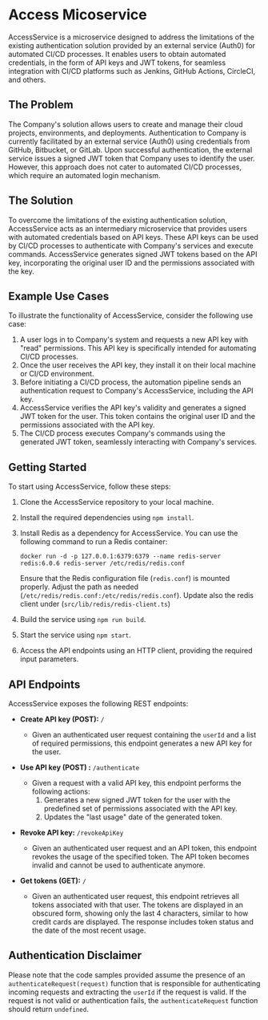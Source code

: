 # Access Micoservice

AccessService is a microservice designed to address the limitations of the existing authentication solution provided by an external service (Auth0) for automated CI/CD processes. It enables users to obtain automated credentials, in the form of API keys and JWT tokens, for seamless integration with CI/CD platforms such as Jenkins, GitHub Actions, CircleCI, and others.

## The Problem

The Company's solution allows users to create and manage their cloud projects, environments, and deployments. Authentication to Company is currently facilitated by an external service (Auth0) using credentials from GitHub, Bitbucket, or GitLab. Upon successful authentication, the external service issues a signed JWT token that Company uses to identify the user. However, this approach does not cater to automated CI/CD processes, which require an automated login mechanism.

## The Solution 

To overcome the limitations of the existing authentication solution, AccessService acts as an intermediary microservice that provides users with automated credentials based on API keys. These API keys can be used by CI/CD processes to authenticate with Company's services and execute commands. AccessService generates signed JWT tokens based on the API key, incorporating the original user ID and the permissions associated with the key.

## Example Use Cases

To illustrate the functionality of AccessService, consider the following use case:

1. A user logs in to Company's system and requests a new API key with "read" permissions. This API key is specifically intended for automating CI/CD processes.
2. Once the user receives the API key, they install it on their local machine or CI/CD environment.
3. Before initiating a CI/CD process, the automation pipeline sends an authentication request to Company's AccessService, including the API key.
4. AccessService verifies the API key's validity and generates a signed JWT token for the user. This token contains the original user ID and the permissions associated with the API key.
5. The CI/CD process executes Company's commands using the generated JWT token, seamlessly interacting with Company's services.

## Getting Started

To start using AccessService, follow these steps:

1. Clone the AccessService repository to your local machine.
2. Install the required dependencies using `npm install`.
3. Install Redis as a dependency for AccessService. You can use the following command to run a Redis container:
   ```
   docker run -d -p 127.0.0.1:6379:6379 --name redis-server redis:6.0.6 redis-server /etc/redis/redis.conf
   ```
   Ensure that the Redis configuration file (`redis.conf`) is mounted properly. Adjust the path as needed (`/etc/redis/redis.conf:/etc/redis/redis.conf`).
   Update also the redis client under (`src/lib/redis/redis-client.ts`)

4. Build the service using `npm run build`.
5. Start the service using `npm start`.
6. Access the API endpoints using an HTTP client, providing the required input parameters.

## API Endpoints

AccessService exposes the following REST endpoints:

- **Create API key (POST):** `/`
  - Given an authenticated user request containing the `userId` and a list of required permissions, this endpoint generates a new API key for the user.

- **Use API key (POST) :** `/authenticate`
  - Given a request with a valid API key, this endpoint performs the following actions:
    1. Generates a new signed JWT token for the user with the predefined set of permissions associated with the API key.
    2. Updates the "last usage" date of the generated token.

- **Revoke API key:** `/revokeApiKey`
  - Given an authenticated user request and an API token, this endpoint revokes the usage of the specified token. The API token becomes invalid and cannot be used to authenticate anymore.

- **Get tokens (GET):** `/`
  - Given an authenticated user request, this endpoint retrieves all tokens associated with that user. The tokens are displayed in an obscured form, showing only the last 4 characters, similar to how credit cards are displayed. The response includes token status and the date of the most recent usage.

## Authentication Disclaimer

Please note that the code samples provided assume the presence of an `authenticateRequest(request)` function that is responsible for authenticating incoming requests and extracting the `userId` if the request is valid. If the request is not valid or authentication fails, the `authenticateRequest` function should return `undefined`.